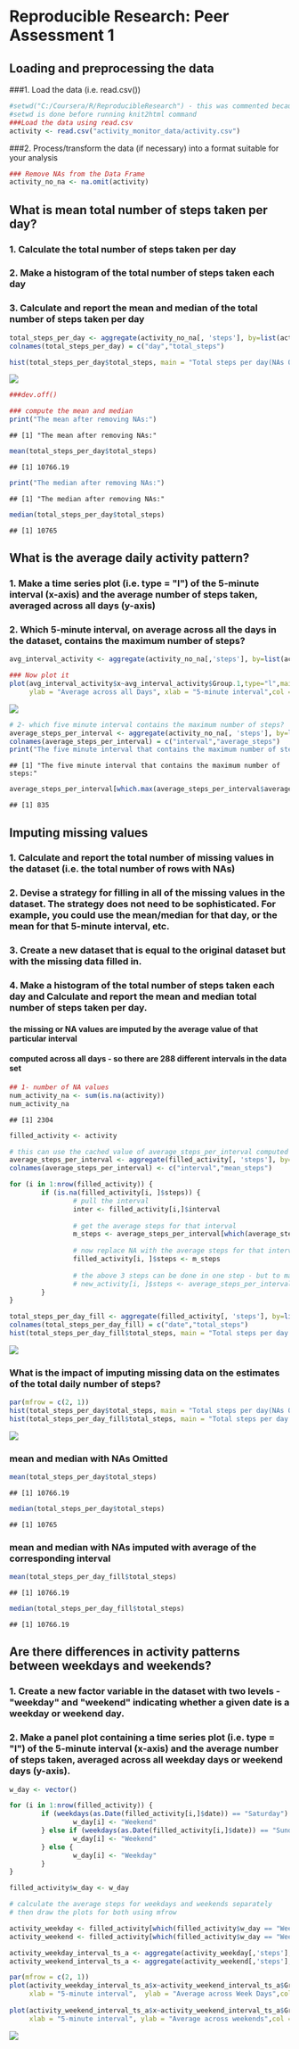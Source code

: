 # Reproducible Research: Peer Assessment 1


## Loading and preprocessing the data
###1. Load the data (i.e. read.csv())

```r
#setwd("C:/Coursera/R/ReproducibleResearch") - this was commented because of knit2html does not like the setwd in code chunks
#setwd is done before running knit2html command 
###Load the data using read.csv
activity <- read.csv("activity_monitor_data/activity.csv")
```


###2. Process/transform the data (if necessary) into a format suitable for your analysis

```r
### Remove NAs from the Data Frame
activity_no_na <- na.omit(activity)
```


## What is mean total number of steps taken per day?
### 1. Calculate the total number of steps taken per day
### 2. Make a histogram of the total number of steps taken each day
### 3. Calculate and report the mean and median of the total number of steps taken per day

```r
total_steps_per_day <- aggregate(activity_no_na[, 'steps'], by=list(activity_no_na$date), FUN=sum)
colnames(total_steps_per_day) = c("day","total_steps")

hist(total_steps_per_day$total_steps, main = "Total steps per day(NAs Omitted)", xlab = "steps",ylab="Frequency (Number of Days)",col="grey")
```

![](PA1_template_files/figure-html/compute_mean_median-1.png) 

```r
###dev.off()

### compute the mean and median
print("The mean after removing NAs:")
```

```
## [1] "The mean after removing NAs:"
```

```r
mean(total_steps_per_day$total_steps)
```

```
## [1] 10766.19
```

```r
print("The median after removing NAs:")
```

```
## [1] "The median after removing NAs:"
```

```r
median(total_steps_per_day$total_steps)
```

```
## [1] 10765
```

## What is the average daily activity pattern?
### 1. Make a time series plot (i.e. type = "l") of the 5-minute interval (x-axis) and the average number of steps taken, averaged across all days (y-axis)
### 2. Which 5-minute interval, on average across all the days in the dataset, contains the maximum number of steps?

```r
avg_interval_activity <- aggregate(activity_no_na[,'steps'], by=list(activity_no_na$interval), FUN=mean)

### Now plot it
plot(avg_interval_activity$x~avg_interval_activity$Group.1,type="l",main = "Average number of steps",
     ylab = "Average across all Days", xlab = "5-minute interval",col = "blue")
```

![](PA1_template_files/figure-html/activity_pattern-1.png) 

```r
# 2- which five minute interval contains the maximum number of steps?
average_steps_per_interval <- aggregate(activity_no_na[, 'steps'], by=list(activity_no_na$interval), FUN=mean)
colnames(average_steps_per_interval) = c("interval","average_steps")
print("The five minute interval that contains the maximum number of steps:")
```

```
## [1] "The five minute interval that contains the maximum number of steps:"
```

```r
average_steps_per_interval[which.max(average_steps_per_interval$average_steps),]$interval
```

```
## [1] 835
```

## Imputing missing values
### 1. Calculate and report the total number of missing values in the dataset (i.e. the total number of rows with NAs)
### 2. Devise a strategy for filling in all of the missing values in the dataset. The strategy does not need to be sophisticated. For example, you could use the mean/median for that day, or the mean for that 5-minute interval, etc.
### 3. Create a new dataset that is equal to the original dataset but with the missing data filled in.
### 4. Make a histogram of the total number of steps taken each day and Calculate and report the mean and median total number of steps taken per day.

#### the missing or NA values are imputed by the average value of that particular interval
#### computed across all days - so there are 288 different intervals in the data set


```r
## 1- number of NA values
num_activity_na <- sum(is.na(activity))
num_activity_na
```

```
## [1] 2304
```

```r
filled_activity <- activity

# this can use the cached value of average_steps_per_interval computed before
average_steps_per_interval <- aggregate(filled_activity[, 'steps'], by=list(filled_activity$interval), FUN=mean,na.rm=TRUE)
colnames(average_steps_per_interval) <- c("interval","mean_steps")

for (i in 1:nrow(filled_activity)) {
        if (is.na(filled_activity[i, ]$steps)) {
                # pull the interval
                inter <- filled_activity[i,]$interval
                
                # get the average steps for that interval
                m_steps <- average_steps_per_interval[which(average_steps_per_interval$interval == inter),]$mean_steps
                
                # now replace NA with the average steps for that interval
                filled_activity[i, ]$steps <- m_steps
                
                # the above 3 steps can be done in one step - but to make the code more readable 
                # new_activity[i, ]$steps <- average_steps_per_interval[which(average_steps_per_interval$interval == new_activity[i,]$interval),]$mean_steps
        }
}

total_steps_per_day_fill <- aggregate(filled_activity[, 'steps'], by=list(filled_activity$date), FUN=sum)
colnames(total_steps_per_day_fill) = c("date","total_steps")
hist(total_steps_per_day_fill$total_steps, main = "Total steps per day (NA Imputed)", xlab = "steps",col="grey")
```

![](PA1_template_files/figure-html/missing_values-1.png) 

### What is the impact of imputing missing data on the estimates of the total daily number of steps?

```r
par(mfrow = c(2, 1)) 
hist(total_steps_per_day$total_steps, main = "Total steps per day(NAs Omitted)", xlab = "steps",col="grey")
hist(total_steps_per_day_fill$total_steps, main = "Total steps per day (NA Imputed)", xlab = "steps",col="grey")
```

![](PA1_template_files/figure-html/impact-1.png) 

### mean and median with NAs Omitted

```r
mean(total_steps_per_day$total_steps)
```

```
## [1] 10766.19
```

```r
median(total_steps_per_day$total_steps)
```

```
## [1] 10765
```
### mean and median with NAs imputed with average of the corresponding interval

```r
mean(total_steps_per_day_fill$total_steps)
```

```
## [1] 10766.19
```

```r
median(total_steps_per_day_fill$total_steps)
```

```
## [1] 10766.19
```

## Are there differences in activity patterns between weekdays and weekends?
### 1. Create a new factor variable in the dataset with two levels - "weekday" and "weekend" indicating whether a given date is a weekday or weekend day.
### 2. Make a panel plot containing a time series plot (i.e. type = "l") of the 5-minute interval (x-axis) and the average number of steps taken, averaged across all weekday days or weekend days (y-axis).


```r
w_day <- vector()

for (i in 1:nrow(filled_activity)) {
        if (weekdays(as.Date(filled_activity[i,]$date)) == "Saturday") {
                w_day[i] <- "Weekend"
        } else if (weekdays(as.Date(filled_activity[i,]$date)) == "Sunday") {
                w_day[i] <- "Weekend"
        } else {
                w_day[i] <- "Weekday"
        }
}

filled_activity$w_day <- w_day

# calculate the average steps for weekdays and weekends separately
# then draw the plots for both using mfrow

activity_weekday <- filled_activity[which(filled_activity$w_day == "Weekday"),]
activity_weekend <- filled_activity[which(filled_activity$w_day == "Weekend"),]

activity_weekday_interval_ts_a <- aggregate(activity_weekday[,'steps'], by=list(activity_weekday$interval), FUN=mean)
activity_weekend_interval_ts_a <- aggregate(activity_weekend[,'steps'], by=list(activity_weekend$interval), FUN=mean)

par(mfrow = c(2, 1)) 
plot(activity_weekday_interval_ts_a$x~activity_weekend_interval_ts_a$Group.1,type="l",main = "Average number of steps",
     xlab = "5-minute interval",  ylab = "Average across Week Days",col = "blue")
     
plot(activity_weekend_interval_ts_a$x~activity_weekend_interval_ts_a$Group.1,type="l",main = "Average number of steps", 
     xlab = "5-minute interval", ylab = "Average across weekends",col = "red")
```

![](PA1_template_files/figure-html/week_day_end-1.png) 

